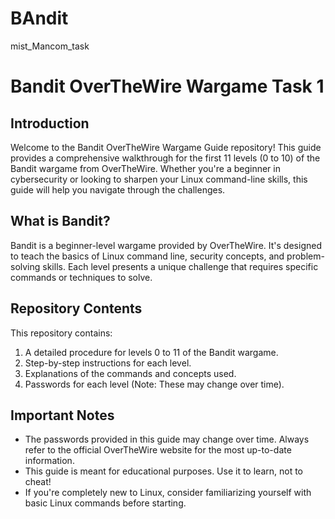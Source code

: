 # BAndit
mist_Mancom_task

# Bandit OverTheWire Wargame Task 1

## Introduction

Welcome to the Bandit OverTheWire Wargame Guide repository! This guide provides a comprehensive walkthrough for the first 11 levels (0 to 10) of the Bandit wargame from OverTheWire. Whether you're a beginner in cybersecurity or looking to sharpen your Linux command-line skills, this guide will help you navigate through the challenges.

## What is Bandit?

Bandit is a beginner-level wargame provided by OverTheWire. It's designed to teach the basics of Linux command line, security concepts, and problem-solving skills. Each level presents a unique challenge that requires specific commands or techniques to solve.

## Repository Contents

This repository contains:

1. A detailed procedure for levels 0 to 11 of the Bandit wargame.
2. Step-by-step instructions for each level.
3. Explanations of the commands and concepts used.
4. Passwords for each level (Note: These may change over time).



## Important Notes

- The passwords provided in this guide may change over time. Always refer to the official OverTheWire website for the most up-to-date information.
- This guide is meant for educational purposes. Use it to learn, not to cheat!
- If you're completely new to Linux, consider familiarizing yourself with basic Linux commands before starting.

